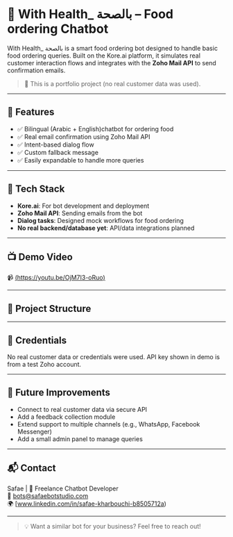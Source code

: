 # 🤖 With Health_ بالصحة – Food ordering Chatbot

With Health_ بالصحة is a smart food ordering bot designed to handle basic food ordering queries. Built on the Kore.ai platform, it simulates real customer interaction flows and integrates with the **Zoho Mail API** to send confirmation emails.

> 🌟 This is a portfolio project (no real customer data was used).

---

## 🧠 Features

- ✅ Bilingual (Arabic + English)chatbot for ordering food
- ✅ Real email confirmation using Zoho Mail API
- ✅ Intent-based dialog flow
- ✅ Custom fallback message
- ✅ Easily expandable to handle more queries

---

## 🚀 Tech Stack

- **Kore.ai**: For bot development and deployment
- **Zoho Mail API**: Sending emails from the bot
- **Dialog tasks**: Designed mock workflows for food ordering
- **No real backend/database yet**: API/data integrations planned

---

## 📺 Demo Video

📹 [(https://youtu.be/OjM7I3-oRuo)](www.linkedin.com/in/safae-kharbouchi-b8505712a)  


---

## 📂 Project Structure


---

## 🔐 Credentials

No real customer data or credentials were used. API key shown in demo is from a test Zoho account.

---

## 🧩 Future Improvements

- Connect to real customer data via secure API
- Add a feedback collection module
- Extend support to multiple channels (e.g., WhatsApp, Facebook Messenger)
- Add a small admin panel to manage queries

---

## 📬 Contact

Safae | 🤝 Freelance Chatbot Developer  
📧 bots@safaebotstudio.com  
🌍 [www.linkedin.com/in/safae-kharbouchi-b8505712a)

---

> 💡 Want a similar bot for your business? Feel free to reach out!


